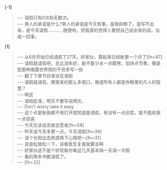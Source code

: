 
[-1] 
>--- 请假只有0次和无数次。<br>
>--- 男人的承诺是什么?男人的承诺是今天有事，是我抑郁了，是写不出来，是今天请假…………随便啦，但我真的觉得人要把自己说出来的话，当成一回事。<br>

[1] 
>--- 从6月开始已经请假了27天，好家伙，算起来已经断更一个月了[fn=47]<br>
>--- 请假就请假吧，总比消失好，能不能少水一点脚男，加快点节奏，像是犹那种揭露世界观的干货多写一些<br>
>--- 翻了下章节目录全在请假<br>
>--- 请假就请假，哪里来的那么多借口，难道所有人都是你眼里的凡人的智慧？<br>
>--- 啊这<br>
>--- 请假批准，明天不要写说明文。<br>
>--- Don't worry take it easy<br>
>--- 这个点更新我都不用打开就知道是请假，有没有一点创意，能不能给我一点惊喜<br>
>--- 今天应该说去做志愿者[fn=58]<br>
>--- 昨天说今天多更一点，今天请假[fn=39]<br>
>--- 请个长假出去旅游换下心情吧～[fn=31]<br>
>--- 该放松放松一下，该看医生复查就要去啊<br>
>--- 好家伙这不是个好现象你看这几天基本隔一天请一次假<br>
>--- 看的两本书都请假了。<br>
>--- [fn=32]<br>
